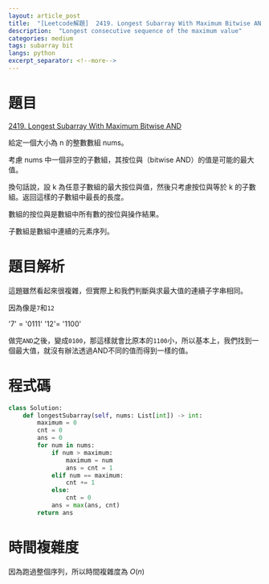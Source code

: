 ```yaml
---
layout: article_post
title:  "[Leetcode解題]  2419. Longest Subarray With Maximum Bitwise AND"
description:  "Longest consecutive sequence of the maximum value"
categories: medium
tags: subarray bit
langs: python
excerpt_separator: <!--more-->
---
```


# 題目

[2419. Longest Subarray With Maximum Bitwise AND](https://leetcode.com/problems/longest-subarray-with-maximum-bitwise-and/)

給定一個大小為 n 的整數數組 nums。

考慮 nums 中一個非空的子數組，其按位與（bitwise AND）的值是可能的最大值。

換句話說，設 k 為任意子數組的最大按位與值，然後只考慮按位與等於 k 的子數組。返回這樣的子數組中最長的長度。

數組的按位與是數組中所有數的按位與操作結果。

子數組是數組中連續的元素序列。

# 題目解析

這題雖然看起來很複雜，但實際上和我們判斷與求最大值的連續子字串相同。

因為像是`7`和`12`

'7' = '0111'
'12'= '1100'

做完`AND`之後，變成`0100`，那這樣就會比原本的`1100`小，所以基本上，我們找到一個最大值，就沒有辦法透過AND不同的值而得到一樣的值。

# 程式碼

```python
class Solution:
    def longestSubarray(self, nums: List[int]) -> int:
        maximum = 0
        cnt = 0
        ans = 0
        for num in nums:
            if num > maximum:
                maximum = num
                ans = cnt = 1
            elif num == maximum:
                cnt += 1
            else:
                cnt = 0
            ans = max(ans, cnt)
        return ans
```

# 時間複雜度

因為跑過整個序列，所以時間複雜度為 $O(n)$
